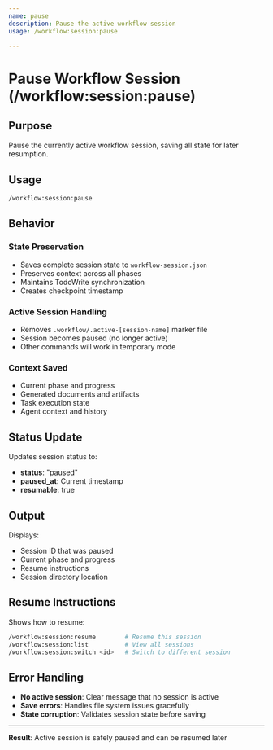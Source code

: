 ```yaml
---
name: pause
description: Pause the active workflow session
usage: /workflow:session:pause

---
```


# Pause Workflow Session (/workflow:session:pause)

## Purpose
Pause the currently active workflow session, saving all state for later resumption.

## Usage
```bash
/workflow:session:pause
```

## Behavior

### State Preservation
- Saves complete session state to `workflow-session.json`
- Preserves context across all phases
- Maintains TodoWrite synchronization
- Creates checkpoint timestamp

### Active Session Handling
- Removes `.workflow/.active-[session-name]` marker file
- Session becomes paused (no longer active)
- Other commands will work in temporary mode

### Context Saved
- Current phase and progress
- Generated documents and artifacts
- Task execution state
- Agent context and history

## Status Update
Updates session status to:
- **status**: "paused"
- **paused_at**: Current timestamp
- **resumable**: true

## Output
Displays:
- Session ID that was paused
- Current phase and progress
- Resume instructions
- Session directory location

## Resume Instructions
Shows how to resume:
```bash
/workflow:session:resume        # Resume this session
/workflow:session:list          # View all sessions
/workflow:session:switch <id>   # Switch to different session
```

## Error Handling
- **No active session**: Clear message that no session is active
- **Save errors**: Handles file system issues gracefully
- **State corruption**: Validates session state before saving

---

**Result**: Active session is safely paused and can be resumed later